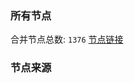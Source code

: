### 所有节点
合并节点总数: `1376`
[节点链接](https://raw.githubusercontent.com/rzhy1/11/master/sub/sub_merge_base64.txt)

### 节点来源